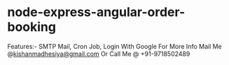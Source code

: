 # node-express-angular-order-booking
Features:- SMTP Mail, Cron Job, Login With Google
For More Info Mail Me @kishanmadhesiya@gmail.com
Or Call Me @ +91-9718502489
